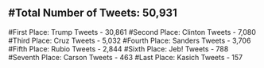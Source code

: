 #Total Number of Tweets: 50,931 
---
#First Place: Trump Tweets - 30,861
#Second Place: Clinton Tweets - 7,080
#Third Place: Cruz Tweets - 5,032
#Fourth Place: Sanders Tweets - 3,706
#Fifth Place: Rubio Tweets - 2,844
#Sixth Place: Jeb! Tweets - 788
#Seventh Place: Carson Tweets - 463
#Last Place: Kasich Tweets - 157
